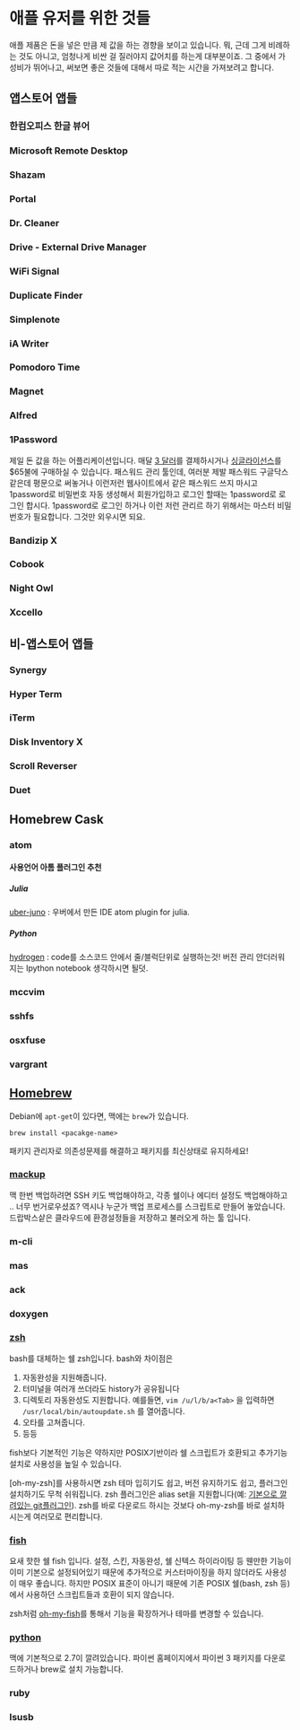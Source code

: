 # 애플 유저를 위한 것들

애플 제품은 돈을 넣은 만큼 제 값을 하는 경향을 보이고 있습니다. 뭐, 근데 그게 비례하는 것도 아니고, 엄청나게 비싼 걸 질러야지 값어치를 하는게 대부분이죠. 그 중에서 가성비가 뛰어나고, 써보면 좋은 것들에 대해서 따로 적는 시간을 가져보려고 합니다.

##  앱스토어 앱들

### 한컴오피스 한글 뷰어

### Microsoft Remote Desktop

### Shazam

### Portal

### Dr. Cleaner

### Drive - External Drive Manager

### WiFi Signal

### Duplicate Finder

### Simplenote

### iA Writer

### Pomodoro Time

### Magnet

### Alfred

### 1Password

제일 돈 값을 하는 어플리케이션입니다. 매달 [3 달러](https://1password.com/sign-up/)를 결제하시거나 [싱글라이선스](https://agilebits.com/store)를 $65불에 구매하실 수 있습니다. 패스워드 관리 툴인데, 여러분 제발 패스워드 구글닥스같은데 평문으로 써놓거나 이런저런 웹사이트에서 같은 패스워드 쓰지 마시고 1password로 비밀번호 자동 생성해서 회원가입하고 로그인 할때는 1password로 로그인 합시다. 1password로 로그인 하거나 이런 저런 관리르 하기 위해서는 마스터 비밀번호가 필요합니다. 그것만 외우시면 되요.

### Bandizip X

### Cobook

### Night Owl

### Xccello

## 비-앱스토어 앱들

### Synergy

### Hyper Term

### iTerm

### Disk Inventory X

### Scroll Reverser

### Duet

## Homebrew Cask

### atom

#### 사용언어 아톰 플러그인 추천 

##### Julia
[uber-juno](https://github.com/JunoLab/uber-juno) : 우버에서 만든 IDE atom plugin for julia.

##### Python
[hydrogen](https://github.com/nteract/hydrogen) : code를 소스코드 안에서 줄/블럭단위로 실행하는것! 버전 관리 안더러워지는 Ipython notebook 생각하시면 될덧.

### mccvim

### sshfs

### osxfuse

### vargrant

## [Homebrew](http://brew.sh/)

Debian에 `apt-get`이 있다면, 맥에는 `brew`가 있습니다. 

`brew install <pacakge-name>`

패키지 관리자로 의존성문제를 해결하고 패키지를 최신상태로 유지하세요!

### [mackup](https://github.com/lra/mackup)

맥 한번 백업하려면 SSH 키도 백업해야하고, 각종 쉘이나 에디터 설정도 백업해야하고 .. 너무 번거로우셨죠? 역시나 누군가 백업 프로세스를 스크립트로 만들어 놓았습니다. 드랍박스샅은 클라우드에 환경설정들을 저장하고 불러오게 하는 툴 입니다.

### m-cli

### mas

### ack

### doxygen

### [zsh](http://www.zsh.org/)

bash를 대체하는 쉘 zsh입니다. 
bash와 차이점은

1. 자동완성을 지원해줍니다.
2. 터미널을 여러개 쓰더라도 history가 공유됩니다
3. 디렉토리 자동완성도 지원합니다. 예를들면, `vim /u/l/b/a<Tab>` 을 입력하면 `/usr/local/bin/autoupdate.sh` 를 열어줍니다.
4. 오타를 고쳐줍니다.
5. 등등

fish보다 기본적인 기능은 약하지만 POSIX기반이라 쉘 스크립트가 호환되고 추가기능 설치로 사용성을 높일 수 있습니다.

[oh-my-zsh]를 사용하시면 zsh 테마 입히기도 쉽고, 버전 유지하기도 쉽고, 플러그인 설치하기도 무척 쉬워집니다. zsh 플러그인은 alias set을 지원합니다(예: [기본으로 깔려있는 git플러그인](https://github.com/robbyrussell/oh-my-zsh/blob/master/plugins/git/git.plugin.zsh)). zsh를 바로 다운로드 하시는 것보다 oh-my-zsh를 바로 설치하시는게 여러모로 편리합니다.

### [fish](https://fishshell.com/)

요새 핫한 쉘 fish 입니다. 설정, 스킨, 자동완성, 쉘 신텍스 하이라이팅 등 웬만한 기능이 이미 기본으로 설정되어있기 때문에 추가적으로 커스터마이징을 하지 않더라도 사용성이 매우 좋습니다. 하지만 POSIX 표준이 아니기 때문에 기존 POSIX 쉘(bash, zsh 등)에서 사용하던 스크립트들과 호환이 되지 않습니다.

zsh처럼 [oh-my-fish](https://github.com/oh-my-fish/oh-my-fish)를 통해서 기능을 확장하거나 테마를 변경할 수 있습니다.

### [python](https://python.org)

맥에 기본적으로 2.7이 깔려있습니다. 파이썬 홈페이지에서 파이썬 3 패키지를 다운로드하거나 brew로 설치 가능합니다.

### ruby

### lsusb

